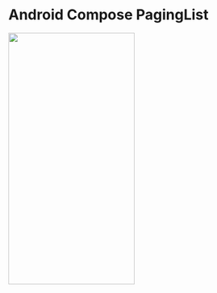 # Android Compose PagingList

<img src="https://github.com/chethu/AndroidComposePagingList/blob/master/demo.gif" width="250" height="500" />
